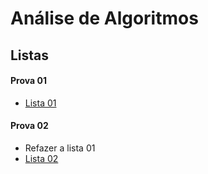 # Análise de Algoritmos

## Listas

#### Prova 01
* [Lista 01](atc_files/listas/01/lista01ATC.pdf)

#### Prova 02

* Refazer a lista 01
* [Lista 02](aa_files/listas/02/lista02ATC.pdf)